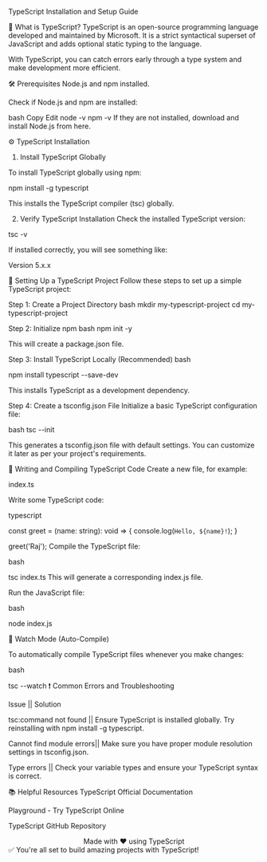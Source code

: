 TypeScript Installation and Setup Guide
<div align="center">

</div>
📌 What is TypeScript?
TypeScript is an open-source programming language developed and maintained by Microsoft.
It is a strict syntactical superset of JavaScript and adds optional static typing to the language.

With TypeScript, you can catch errors early through a type system and make development more efficient.

🛠 Prerequisites
Node.js and npm installed.

Check if Node.js and npm are installed:

bash
Copy
Edit
node -v
npm -v
If they are not installed, download and install Node.js from here.

⚙️ TypeScript Installation
1. Install TypeScript Globally

To install TypeScript globally using npm:

npm install -g typescript

This installs the TypeScript compiler (tsc) globally.

2. Verify TypeScript Installation
Check the installed TypeScript version:

tsc -v

If installed correctly, you will see something like:

Version 5.x.x

🚀 Setting Up a TypeScript Project
Follow these steps to set up a simple TypeScript project:

Step 1: Create a Project Directory
bash
mkdir my-typescript-project
cd my-typescript-project

Step 2: Initialize npm
bash
npm init -y

This will create a package.json file.

Step 3: Install TypeScript Locally (Recommended)
bash

npm install typescript --save-dev

This installs TypeScript as a development dependency.

Step 4: Create a tsconfig.json File
Initialize a basic TypeScript configuration file:

bash
tsc --init

This generates a tsconfig.json file with default settings. You can customize it later as per your project's requirements.

📝 Writing and Compiling TypeScript Code
Create a new file, for example:

index.ts

Write some TypeScript code:

typescript

const greet = (name: string): void => {
    console.log(`Hello, ${name}!`);
}

greet('Raj');
Compile the TypeScript file:

bash

tsc index.ts
This will generate a corresponding index.js file.

Run the JavaScript file:

bash

node index.js

🔄 Watch Mode (Auto-Compile)

To automatically compile TypeScript files whenever you make changes:

bash

tsc --watch
❗ Common Errors and Troubleshooting

Issue                    ||               	Solution

tsc:command not found	 ||                 Ensure TypeScript is installed globally. Try reinstalling with npm install -g typescript.

Cannot find module errors||                 Make sure you have proper module resolution settings in tsconfig.json.

Type errors	             ||                 Check your variable types and ensure your TypeScript syntax is correct.


📚 Helpful Resources
TypeScript Official Documentation

Playground - Try TypeScript Online

TypeScript GitHub Repository

<div align="center">
Made with ❤️ using TypeScript

</div>
✅ You're all set to build amazing projects with TypeScript!